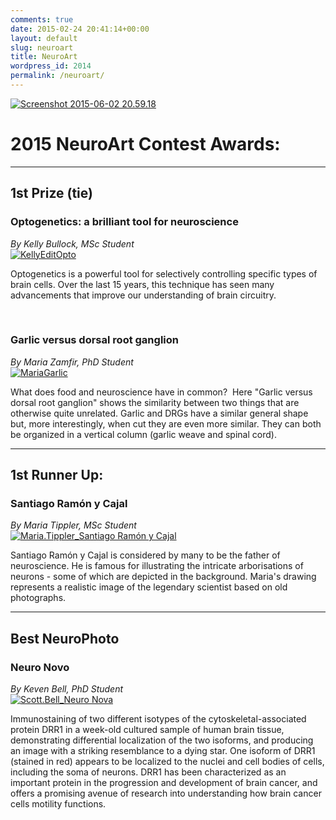 ```yaml
---
comments: true
date: 2015-02-24 20:41:14+00:00
layout: default
slug: neuroart
title: NeuroArt
wordpress_id: 2014
permalink: /neuroart/
---
```


[![Screenshot 2015-06-02 20.59.18](https://gsaneuro.files.wordpress.com/2015/02/screenshot-2015-06-02-20-59-18.png?w=800)](https://www.youtube.com/watch?v=pN7Q91nwAfM&feature=youtu.be)


# 2015 NeuroArt Contest Awards:
_________________________________



## 1st Prize (tie)



### Optogenetics: a brilliant tool for neuroscience
_By Kelly Bullock, MSc Student_
<br>
[![KellyEditOpto](https://gsaneuro.files.wordpress.com/2015/02/kellyeditopto.png?w=600)](https://gsaneuro.files.wordpress.com/2015/02/kellyeditopto.png)

Optogenetics is a powerful tool for selectively controlling specific types of brain cells. Over the last 15 years, this technique has seen many advancements that improve our understanding of brain circuitry. 

<br>

### **Garlic versus dorsal root ganglion**
_By Maria Zamfir, PhD Student_
<br>
[![MariaGarlic](https://gsaneuro.files.wordpress.com/2015/02/mariagarlic.png?w=600)](https://gsaneuro.files.wordpress.com/2015/02/mariagarlic.png)

What does food and neuroscience have in common?  Here "Garlic versus dorsal root ganglion" shows the similarity between two things that are otherwise quite unrelated. Garlic and DRGs have a similar general shape but, more interestingly, when cut they are even more similar. They can both be organized in a vertical column (garlic weave and spinal cord).

___________________

## 1st Runner Up:


### **Santiago Ramón y Cajal**
_By Maria Tippler, MSc Student_
<br>
[![Maria.Tippler_Santiago Ramón y Cajal](https://gsaneuro.files.wordpress.com/2015/02/maria-tippler_santiago-ramc3b3n-y-cajal.jpg?w=500)](https://gsaneuro.files.wordpress.com/2015/02/maria-tippler_santiago-ramc3b3n-y-cajal.jpg)

Santiago Ramón y Cajal is considered by many to be the father of neuroscience. He is famous for illustrating the intricate arborisations of neurons - some of which are depicted in the background. Maria's drawing represents a realistic image of the legendary scientist based on old photographs.

___________________

## Best NeuroPhoto


### Neuro Novo
_By Keven Bell, PhD Student_
<br>
[![Scott.Bell_Neuro Nova](https://gsaneuro.files.wordpress.com/2015/02/scott-bell_neuro-nova.jpg?w=600)](https://gsaneuro.files.wordpress.com/2015/02/scott-bell_neuro-nova.jpg)

Immunostaining of two different isotypes of the cytoskeletal-associated protein DRR1 in a week-old cultured sample of human brain tissue, demonstrating differential localization of the two isoforms, and producing an image with a striking resemblance to a dying star. One isoform of DRR1 (stained in red) appears to be localized to the nuclei and cell bodies of cells, including the soma of neurons. DRR1 has been characterized as an important protein in the progression and development of brain cancer, and offers a promising avenue of research into understanding how brain cancer cells motility functions.
